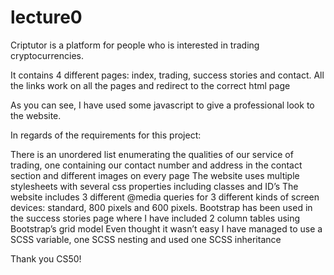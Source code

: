 # lecture0

Criptutor is a platform for people who is interested in trading cryptocurrencies.

It contains 4 different pages: index, trading, success stories and contact. All the links work on all the pages and redirect to the correct html page

As you can see, I have used some javascript to give a professional look to the website.

In regards of the requirements for this project:

There is an unordered list enumerating the qualities of our service of trading, one containing our contact number and address in the contact section and different images on every page
The website uses multiple stylesheets with several css properties including classes and ID’s
The website includes 3 different @media queries for 3 different kinds of screen devices: standard, 800 pixels and 600 pixels.
Bootstrap has been used in the success stories page where I have included 2 column tables using Bootstrap’s grid model
Even thought it wasn’t easy I have managed to use a SCSS variable, one SCSS nesting and used one SCSS inheritance

Thank you CS50! 
